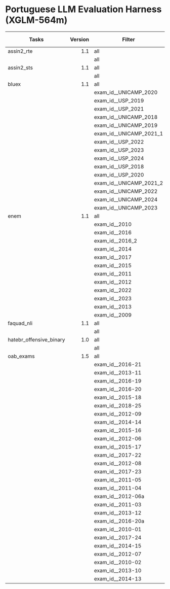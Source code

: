 # Portuguese LLM Evaluation Harness (XGLM-564m)

|         Tasks         |Version|        Filter         |n-shot| Metric |Value |   |Stderr|
|-----------------------|------:|-----------------------|-----:|--------|-----:|---|------|
|assin2_rte             |    1.1|all                    |    15|f1_macro|0.4961|±  |0.0071|
|                       |       |all                    |    15|acc     |0.5298|±  |0.0071|
|assin2_sts             |    1.1|all                    |    15|pearson |0.2291|±  |0.0148|
|                       |       |all                    |    15|mse     |2.4661|±  |N/A   |
|bluex                  |    1.1|all                    |     3|acc     |0.1961|±  |0.0085|
|                       |       |exam_id__UNICAMP_2020  |     3|acc     |0.1818|±  |0.0300|
|                       |       |exam_id__USP_2019      |     3|acc     |0.2250|±  |0.0383|
|                       |       |exam_id__USP_2021      |     3|acc     |0.1923|±  |0.0315|
|                       |       |exam_id__UNICAMP_2018  |     3|acc     |0.2222|±  |0.0326|
|                       |       |exam_id__UNICAMP_2019  |     3|acc     |0.1800|±  |0.0313|
|                       |       |exam_id__UNICAMP_2021_1|     3|acc     |0.3043|±  |0.0392|
|                       |       |exam_id__USP_2022      |     3|acc     |0.2041|±  |0.0332|
|                       |       |exam_id__USP_2023      |     3|acc     |0.1136|±  |0.0275|
|                       |       |exam_id__USP_2024      |     3|acc     |0.1220|±  |0.0295|
|                       |       |exam_id__USP_2018      |     3|acc     |0.1296|±  |0.0265|
|                       |       |exam_id__USP_2020      |     3|acc     |0.2143|±  |0.0316|
|                       |       |exam_id__UNICAMP_2021_2|     3|acc     |0.1373|±  |0.0278|
|                       |       |exam_id__UNICAMP_2022  |     3|acc     |0.2564|±  |0.0403|
|                       |       |exam_id__UNICAMP_2024  |     3|acc     |0.1778|±  |0.0328|
|                       |       |exam_id__UNICAMP_2023  |     3|acc     |0.3023|±  |0.0403|
|enem                   |    1.1|all                    |     3|acc     |0.1938|±  |0.0060|
|                       |       |exam_id__2010          |     3|acc     |0.1709|±  |0.0201|
|                       |       |exam_id__2016          |     3|acc     |0.1653|±  |0.0195|
|                       |       |exam_id__2016_2        |     3|acc     |0.2358|±  |0.0221|
|                       |       |exam_id__2014          |     3|acc     |0.1468|±  |0.0196|
|                       |       |exam_id__2017          |     3|acc     |0.2069|±  |0.0218|
|                       |       |exam_id__2015          |     3|acc     |0.1849|±  |0.0205|
|                       |       |exam_id__2011          |     3|acc     |0.2564|±  |0.0232|
|                       |       |exam_id__2012          |     3|acc     |0.1983|±  |0.0214|
|                       |       |exam_id__2022          |     3|acc     |0.1579|±  |0.0183|
|                       |       |exam_id__2023          |     3|acc     |0.1778|±  |0.0190|
|                       |       |exam_id__2013          |     3|acc     |0.2037|±  |0.0223|
|                       |       |exam_id__2009          |     3|acc     |0.2261|±  |0.0225|
|faquad_nli             |    1.1|all                    |    15|f1_macro|0.4397|±  |0.0036|
|                       |       |all                    |    15|acc     |0.7846|±  |0.0114|
|hatebr_offensive_binary|    1.0|all                    |    25|f1_macro|0.3399|±  |0.0055|
|                       |       |all                    |    25|acc     |0.4857|±  |0.0095|
|oab_exams              |    1.5|all                    |     3|acc     |0.2342|±  |0.0052|
|                       |       |exam_id__2016-21       |     3|acc     |0.2875|±  |0.0292|
|                       |       |exam_id__2013-11       |     3|acc     |0.1625|±  |0.0239|
|                       |       |exam_id__2016-19       |     3|acc     |0.2179|±  |0.0270|
|                       |       |exam_id__2016-20       |     3|acc     |0.2000|±  |0.0259|
|                       |       |exam_id__2015-18       |     3|acc     |0.1875|±  |0.0252|
|                       |       |exam_id__2018-25       |     3|acc     |0.3000|±  |0.0295|
|                       |       |exam_id__2012-09       |     3|acc     |0.1558|±  |0.0239|
|                       |       |exam_id__2014-14       |     3|acc     |0.1750|±  |0.0245|
|                       |       |exam_id__2015-16       |     3|acc     |0.2125|±  |0.0264|
|                       |       |exam_id__2012-06       |     3|acc     |0.2250|±  |0.0270|
|                       |       |exam_id__2015-17       |     3|acc     |0.2821|±  |0.0294|
|                       |       |exam_id__2017-22       |     3|acc     |0.2875|±  |0.0292|
|                       |       |exam_id__2012-08       |     3|acc     |0.2250|±  |0.0269|
|                       |       |exam_id__2017-23       |     3|acc     |0.3250|±  |0.0303|
|                       |       |exam_id__2011-05       |     3|acc     |0.2625|±  |0.0285|
|                       |       |exam_id__2011-04       |     3|acc     |0.2125|±  |0.0263|
|                       |       |exam_id__2012-06a      |     3|acc     |0.2375|±  |0.0276|
|                       |       |exam_id__2011-03       |     3|acc     |0.2222|±  |0.0241|
|                       |       |exam_id__2013-12       |     3|acc     |0.1625|±  |0.0238|
|                       |       |exam_id__2016-20a      |     3|acc     |0.2875|±  |0.0291|
|                       |       |exam_id__2010-01       |     3|acc     |0.2941|±  |0.0285|
|                       |       |exam_id__2017-24       |     3|acc     |0.2500|±  |0.0280|
|                       |       |exam_id__2014-15       |     3|acc     |0.2821|±  |0.0295|
|                       |       |exam_id__2012-07       |     3|acc     |0.1750|±  |0.0244|
|                       |       |exam_id__2010-02       |     3|acc     |0.2100|±  |0.0235|
|                       |       |exam_id__2013-10       |     3|acc     |0.2375|±  |0.0275|
|                       |       |exam_id__2014-13       |     3|acc     |0.2500|±  |0.0280|
